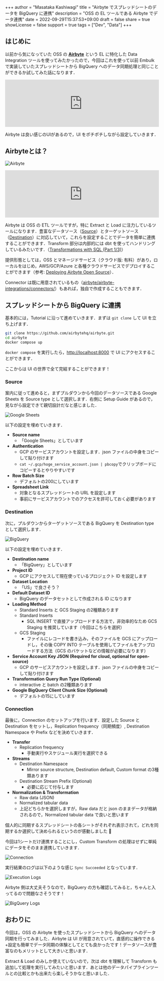 +++
author = "Masataka Kashiwagi"
title = "Airbyte でスプレッドシートのデータを BigQuery に連携"
description = "OSS の EL ツールである Airbyte でデータ連携"
date = 2022-09-29T15:37:53+09:00
draft = false
share = true
showLicense = false
support = true
tags = ["Dev", "Data"]
+++

## はじめに

以前から気になっていた OSS の <span class="marker_yellow">**[Airbyte](https://airbyte.com/)**</span> という EL に特化した Data Integration ツールを使ってみたかったので，今回はこれを使って以前 Embulk で実装していたスプレッドシートから BigQuery へのデータ同期処理と同じことができるか試してみた話になります．

<iframe class="hatenablogcard" style="width:100%;height:155px;max-width:680px;" title="スプレッドシートからBigQueryへDigdagを使ったデータ連携" src="https://hatenablog-parts.com/embed?url=https://masatakashiwagi.github.io/portfolio/post/integrate-spreadsheets-to-bigquery-with-digdag/" width="300" height="150" frameborder="0" scrolling="no"></iframe>

Airbyte は良い感じのUIがあるので，UI をポチポチしながら設定していきます．

## Airbyteとは？

![Airbyte](../../img/airbyte-img1.png "Airbyte")

<iframe class="hatenablogcard" style="width:100%;height:155px;max-width:680px;" title="airbytehq/airbyte" src="https://hatenablog-parts.com/embed?url=https://github.com/airbytehq/airbyte" width="300" height="150" frameborder="0" scrolling="no"></iframe>

Airbyte は OSS の ETL ツールですが，特に Extract と Load に注力しているツールになります．豊富なデータソース（[Source](https://airbyte.gitbook.io/airbyte/integrations/sources)）とターゲットソース（[Destination](https://airbyte.gitbook.io/airbyte/integrations/destinations)）に対応していて，これらを設定することでデータを簡単に連携することができます．Transform 部分は内部的には dbt を使ってハンドリングしているみたいです．（[Transformations with SQL (Part 1/3)](https://airbyte.gitbook.io/airbyte/operator-guides/transformation-and-normalization/transformations-with-sql)）

提供形態としては，OSS とマネージドサービス（クラウド版: 有料）があり，ローカルをはじめ，AWS/GCP/Azure と各種クラウドサービスでデプロイすることができます（参考: [Deploying Airbyte Open Source](https://airbyte.gitbook.io/airbyte/deploying-airbyte)）．

Connector は既に用意されているもの（[airbyte/airbyte-integrations/connectors/](https://github.com/airbytehq/airbyte/tree/master/airbyte-integrations/connectors)）もあれば，独自で作成することもできます．

## スプレッドシートから BigQuery に連携

基本的には，Tutorial に沿って進めていきます．まずは `git clone` して UI を立ち上げます．

```bash
git clone https://github.com/airbytehq/airbyte.git
cd airbyte
docker compose up
```

`docker compose` を実行したら，[http://localhost:8000](http://localhost:8000) で UI にアクセスすることができます．

ここからは UI の世界で全て完結することができます！

### Source

案内に従って進めると，まずプルダウンから今回のデータソースである Google Sheets を Source type として選択します．右側に Setup Guide があるので，見ながら設定できて親切設計だなと感じました．

![Google Sheets](../../img/airbyte-img2.png "Google Sheets")

以下の設定を埋めていきます．

- **Source name**
  - 「Google Sheets」としています
- **Authentication**
  - GCP のサービスアカウントを設定します．json ファイルの中身をコピーして貼り付けます
  - `cat ~/.gcp/hoge_service_account.json | pbcopy`でクリップボードにコピーするとやりやすいです
- **Row Batch Size**
  - デフォルトの200にしています
- **Spreadsheet Link**
  - 対象となるスプレッドシートの URL を設定します
  - 事前にサービスアカウントでのアクセスを許可しておく必要があります

### Destination

次に，プルダウンからターゲットソースである BigQuery を Destination type として選択します．

![BigQuery](../../img/airbyte-img3.png "BigQuery")

以下の設定を埋めていきます．

- **Destination name**
  - 「BigQuery」としています
- **Project ID**
  - GCP にアクセスして現在使っているプロジェクト ID を設定します
- **Dataset Location**
  - 「US」で良さそう？
- **Default Dataset ID**
  - BigQuery のデータセットとして作成される ID になります
- **Loading Method**
  - Standard Inserts と GCS Staging の2種類あります
  - Standard Inserts
    - SQL INSERT で直接アップロードする方法で，非効率的なため GCS Staging を推奨しています（今回はこちらを選択）
  - GCS Staging
    - ファイルにレコードを書き込み，そのファイルを GCS にアップロードし，その後 COPY INTO テーブルを使用してファイルをアップロードする方法（GCS のバケットなどの情報が必要になります）
- **Service Account Key JSON (Required for cloud, optional for open-source)**
  - GCP のサービスアカウントを設定します．json ファイルの中身をコピーして貼り付けます
- **Transformation Query Run Type (Optional)**
  - interactive と batch の2種類あります
- **Google BigQuery Client Chunk Size (Optional)**
  - デフォルトの15にしています

### Connection

最後に，Connection のセットアップを行います．設定した Source と Destination をセットし，Replication frequency（同期頻度）, Destination Namespace や Prefix などを決めていきます．

- **Transfer**
  - Replication frequency
    - 手動実行やスケジュール実行を選択できる
- **Streams**
  - Destination Namespace
    -  Mirror source structure, Destination default, Custom format の3種類あります
  - Destination Stream Prefix (Optional)
    - 必要に応じて付与します
- **Normalization & Transformation**
  - Raw data (JSON)
  - Normalized tabular data
  - 上記どちらかを選択しますが，Raw data だと json のままデータが格納されるので，Normalized tabular data で良いと思います

個人的に同期するスプレッドシートの各シートがそれぞれ表示されて，どれを同期するか選択して決められるというのが感動しました 🎉

今回は1シートだけ連携することにし，Custom Transform の処理はせずに単純にデータをそのまま連携していきます．

![Connection](../../img/airbyte-img4.png "Connection")

実行結果のログは以下のような感じ `Sync Succeeded` となっています．

![Execution Logs](../../img/airbyte-img5.png "Execution Logs")

Airbyte 側は大丈夫そうなので，BigQuery の方も確認してみると，ちゃんと入ってるので問題なさそうです！

![BigQuery Logs](../../img/airbyte-img6.png "BigQuery Logs")

## おわりに

今回は，OSS の Airbyte を使ったスプレッドシートから BigQuery へのデータ同期を行ってみました．Airbyte は UI が用意されていて，直感的に操作できる+設定も簡単でデータ同期の体験としてとても良かったです！データソースが豊富なのもメリットとして大きいと思います．

Extract & Load のみしか使えていないので，次は dbt を理解して Transform も追加して処理を実行してみたいと思います．あとは他のデータパイプラインツールとの比較とかも出来たら楽しそうかなと思いました．
